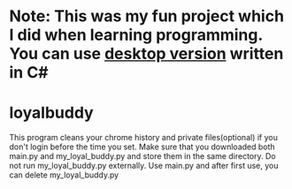 <h1>Note: This was my fun project which I did when learning programming. You can use
  <a href = github.com/hasanaslan7/ExecuteOrder66>desktop version</a>  written in C# </h1>

# loyalbuddy
This program cleans your chrome history and private files(optional) if you don't login before the time you set.
Make sure that you downloaded both main.py and my_loyal_buddy.py and store them in the same directory.
Do not run my_loyal_buddy.py externally. Use main.py and after first use, you can delete my_loyal_buddy.py
